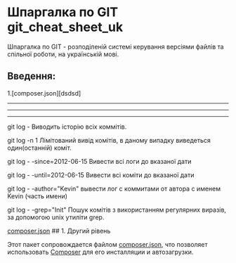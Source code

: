 # Шпаргалка по GIT git_cheat_sheet_uk
Шпаргалка по GIT - розподіленій системі керування версіями файлів та спільної роботи, на українській мові.

## Введення:
1.[composer.json][dsdsd]

-----------------
___________________
*******************

git log  - Виводить історію всіх коммітів.

git log -n 1
Лімітований вивід комітів, в даному випадку виведеться один(останній) коміт.

git log - -since=2012-06-15
Вивести всі логи до вказаної дати 

git log - -until=2012-06-15
Вивести всі коміти до вказаної дати 

git log - -author="Kevin"
вывести лог с коммитами от автора с именем Kevin (часть имени)

git log - -grep="Init"
Пошук комітів з використанням регулярних виразів, за допомогою unix утиліти grep.



[composer.json][] ## 1. Другий рівень

Этот пакет сопровождается файлом [composer.json][], что позволяет использовать 
[Composer][] для его инсталляции и автозагрузки.

[composer.json]: ./composer.json
[Composer]: http://getcomposer.org/

